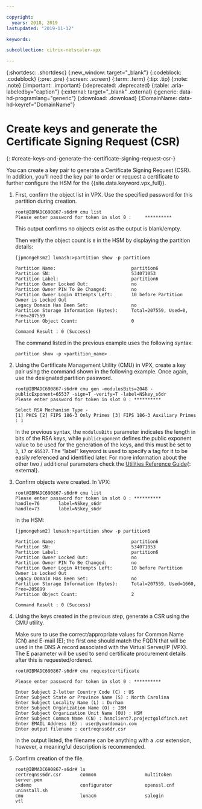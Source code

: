 ```yaml
---

copyright:
  years: 2018, 2019
lastupdated: "2019-11-12"

keywords:

subcollection: citrix-netscaler-vpx

---
```


{:shortdesc: .shortdesc}
{:new_window: target="_blank"} 
{:codeblock: .codeblock}
{:pre: .pre}
{:screen: .screen}
{:term: .term}
{:tip: .tip}
{:note: .note}
{:important: .important}
{:deprecated: .deprecated}
{:table: .aria-labeledby="caption"}
{:external: target="_blank" .external}
{:generic: data-hd-programlang="generic”}
{:download: .download}
{:DomainName: data-hd-keyref="DomainName"}

# Create keys and generate the Certificate Signing Request (CSR)
{: #create-keys-and-generate-the-certificate-signing-request-csr-}

You can create a key pair to generate a Certificate Signing Request (CSR). In addition, you'll need the key pair to order or request a certificate to further configure the HSM for the {{site.data.keyword.vpx_full}}.

1.	First, confirm the object list in VPX. Use the specified password for this partition during creation.

	```
	root@IBMADC690867-s6dr# cmu list
	Please enter password for token in slot 0 : 	**********
	```

	This output confirms no objects exist as the output is blank/empty.

	Then verify the object count is `0` in the HSM by displaying the partition details:

	```
	[jpmongehsm2] lunash:>partition show -p partition6

	Partition Name:                            partition6
	Partition SN:                              534071053
	Partition Label:                           partition6
	Partition Owner Locked Out:                no
	Partition Owner PIN To Be Changed:         no
	Partition Owner Login Attempts Left:       10 before Partition Owner is Locked Out
	Legacy Domain Has Been Set:                no
	Partition Storage Information (Bytes):     Total=207559, Used=0, Free=207559
	Partition Object Count:                    0

	Command Result : 0 (Success)
	```

	The command listed in the previous example uses the following syntax:

	```
	partition show -p <partition_name>
	```

2.	Using the Certificate Management Utility (CMU) in VPX, create a key pair using the command shown in the following example. Once again, use the designated partition password.

	```
	root@IBMADC690867-s6dr# cmu gen -modulusBits=2048 -publicExponent=65537 -sign=T -verify=T -label=NSkey_s6dr
	Please enter password for token in slot 0 : **********

	Select RSA Mechanism Type -
	[1] PKCS [2] FIPS 186-3 Only Primes [3] FIPS 186-3 Auxiliary Primes : 1
	```

	In the previous syntax, the `modulusBits` parameter indicates the length in bits of the RSA keys, while `publicExponent` defines the public exponent value to be used for the generation of the keys, and this must be set to `3`, `17` or `65537`. The “label” keyword is used to specify a tag for it to be easily referenced and identified later. For more information about the other two / additional parameters check the [Utilities Reference Guide](https://public.dhe.ibm.com/cloud/bluemix/network/vpx/utilities_reference_guide.pdf){: external}.

3.	Confirm objects were created. In VPX:

	```
	root@IBMADC690867-s6dr# cmu list
	Please enter password for token in slot 0 : **********
	handle=76       label=NSkey_s6dr
	handle=73       label=NSkey_s6dr
	```

	In the HSM:

	```
	[jpmongehsm2] lunash:>partition show -p partition6

	Partition Name:                            partition6
	Partition SN:                              534071053
	Partition Label:                           partition6
	Partition Owner Locked Out:                no
	Partition Owner PIN To Be Changed:         no
	Partition Owner Login Attempts Left:       10 before Partition Owner is Locked Out
	Legacy Domain Has Been Set:                no
	Partition Storage Information (Bytes):     Total=207559, Used=1660,  Free=205899
	Partition Object Count:                    2

	Command Result : 0 (Success)
	```

4.	Using the keys created in the previous step, generate a CSR using the CMU utility.

	Make sure to use the correct/appropriate values for Common Name (CN) and E-mail (E); the first one should match the FQDN that will be used in the DNS A record associated with the Virtual Server/IP (VPX). The E parameter will be used to send certificate procurement details after this is requested/ordered.

	```
	root@IBMADC690867-s6dr# cmu requestcertificate

	Please enter password for token in slot 0 : **********

	Enter Subject 2-letter Country Code (C) : US
	Enter Subject State or Province Name (S) : North Carolina
	Enter Subject Locality Name (L) : Durham
	Enter Subject Organization Name (O) : IBM
	Enter Subject Organization Unit Name (OU) : HSM
	Enter Subject Common Name (CN) : hsmclient7.projectgoldfinch.net   
	Enter EMAIL Address (E) : user@yourdomain.com
	Enter output filename : certreqnss6dr.csr
	```

	In the output listed, the filename can be anything with a .csr extension, however, a meaningful description is recommended.

5.	Confirm creation of the file.

	```
	root@IBMADC690867-s6dr# ls
	certreqnss6dr.csr       common                  multitoken              	server.pem
	ckdemo                  configurator            openssl.cnf             	uninstall.sh
	cmu                     lunacm                  salogin                 vtl
	```
